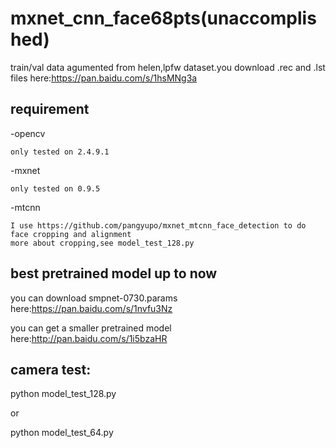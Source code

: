 # mxnet_cnn_face68pts(unaccomplished)

train/val data agumented from helen,lpfw dataset.you   download .rec and .lst files  here:https://pan.baidu.com/s/1hsMNg3a

## requirement

-opencv

    only tested on 2.4.9.1

-mxnet

    only tested on 0.9.5

-mtcnn

    I use https://github.com/pangyupo/mxnet_mtcnn_face_detection to do face cropping and alignment
    more about cropping,see model_test_128.py
    
## best pretrained model up to now
 
you can download smpnet-0730.params here:https://pan.baidu.com/s/1nvfu3Nz

you can get a smaller pretrained model here:http://pan.baidu.com/s/1i5bzaHR

## camera test:

python model_test_128.py

or

python model_test_64.py


